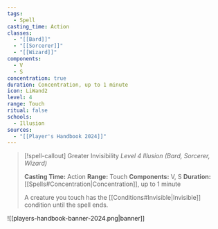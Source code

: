 ```yaml
---
tags:
  - Spell
casting_time: Action
classes:
  - "[[Bard]]"
  - "[[Sorcerer]]"
  - "[[Wizard]]"
components:
  - V
  - S
concentration: true
duration: Concentration, up to 1 minute
icon: LiWand2
level: 4
range: Touch
ritual: false
schools:
  - Illusion
sources: 
  - "[[Player's Handbook 2024]]"
---
```

>[!spell-callout] Greater Invisibility
>_Level 4 Illusion (Bard, Sorcerer, Wizard)_
>
>**Casting Time:** Action
>**Range:** Touch
>**Components:** V, S
>**Duration:** [[Spells#Concentration\|Concentration]], up to 1 minute
>
>A creature you touch has the [[Conditions#Invisible\|Invisible]] condition until the spell ends.


![[players-handbook-banner-2024.png|banner]]